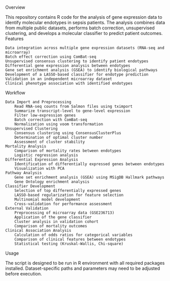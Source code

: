 Overview

This repository contains R code for the analysis of gene expression data to identify molecular endotypes in sepsis patients. The analysis combines data from multiple public datasets, performs batch correction, unsupervised clustering, and develops a molecular classifier to predict patient outcomes.
Features

    Data integration across multiple gene expression datasets (RNA-seq and microarray)
    Batch effect correction using ComBat-seq
    Unsupervised consensus clustering to identify patient endotypes
    Differential gene expression analysis between endotypes
    Gene set enrichment analysis (GSEA) to identify biological pathways
    Development of a LASSO-based classifier for endotype prediction
    Validation in an independent microarray dataset
    Clinical phenotype association with identified endotypes

Workflow

    Data Import and Preprocessing
        Read RNA-seq counts from Salmon files using tximport
        Summarize transcript-level to gene-level expression
        Filter low-expression genes
        Batch correction with ComBat-seq
        Normalization using voom transformation
    Unsupervised Clustering
        Consensus clustering using ConsensusClusterPlus
        Determination of optimal cluster number
        Assessment of cluster stability
    Mortality Analysis
        Comparison of mortality rates between endotypes
        Logistic regression analysis
    Differential Expression Analysis
        Identification of differentially expressed genes between endotypes
        Visualization with PCA
    Pathway Analysis
        Gene set enrichment analysis (GSEA) using MSigDB Hallmark pathways
        Gene Ontology enrichment analysis
    Classifier Development
        Selection of top differentially expressed genes
        LASSO-based regularization for feature selection
        Multinomial model development
        Cross-validation for performance assessment
    External Validation
        Preprocessing of microarray data (GSE236713)
        Application of the gene classifier
        Cluster analysis in validation cohort
        Comparison of mortality outcomes
    Clinical Association Analysis
        Calculation of odds ratios for categorical variables
        Comparison of clinical features between endotypes
        Statistical testing (Kruskal-Wallis, Chi-square)

Usage

The script is designed to be run in R environment with all required packages installed. Dataset-specific paths and parameters may need to be adjusted before execution.
